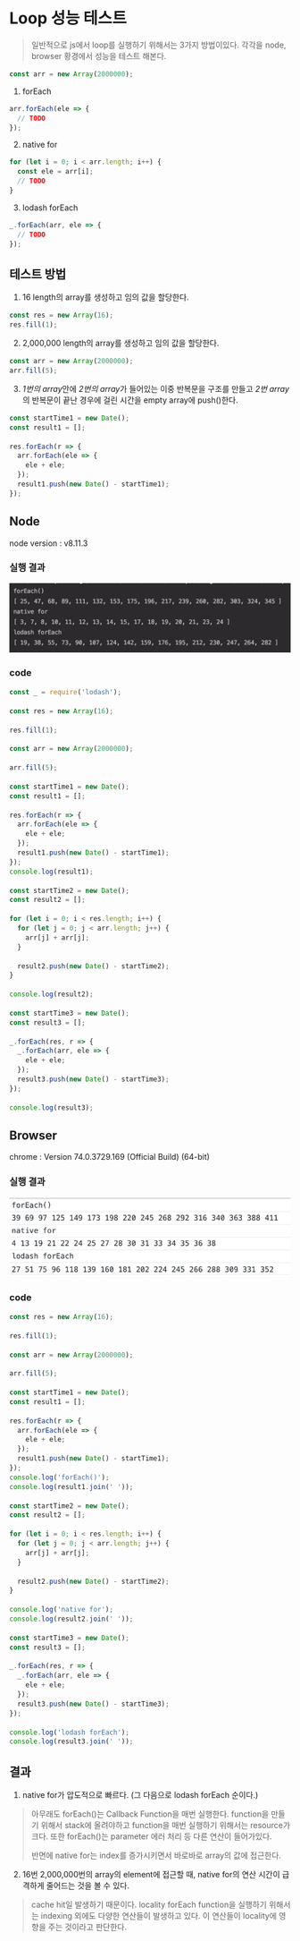 # Loop 성능 테스트

> 일반적으로 js에서 loop를 실행하기 위해서는 3가지 방법이있다. 각각을 node, browser 황경에서 성능을 테스트 해본다.

```js
const arr = new Array(2000000);
```

1. forEach

```js
arr.forEach(ele => {
  // TODO
});
```

2. native for

```js
for (let i = 0; i < arr.length; i++) {
  const ele = arr[i];
  // TODO
}
```

3. lodash forEach

```js
_.forEach(arr, ele => {
  // TODO
});
```

## 테스트 방법

1. 16 length의 array를 생성하고 임의 값을 할당한다.

```js
const res = new Array(16);
res.fill(1);
```

2. 2,000,000 length의 array를 생성하고 임의 값을 할당한다.

```js
const arr = new Array(2000000);
arr.fill(5);
```

3. *1번의 array*안에 *2번의 array*가 들어있는 이중 반복문을 구조를 만들고 *2번 array*의 반복문이 끝난 경우에 걸린 시간을 empty array에 push()한다.

```js
const startTime1 = new Date();
const result1 = [];

res.forEach(r => {
  arr.forEach(ele => {
    ele + ele;
  });
  result1.push(new Date() - startTime1);
});
```

## Node

node version : v8.11.3

### 실행 결과

![Lens](./images/nodeFor.jpg)

### code

```js
const _ = require('lodash');

const res = new Array(16);

res.fill(1);

const arr = new Array(2000000);

arr.fill(5);

const startTime1 = new Date();
const result1 = [];

res.forEach(r => {
  arr.forEach(ele => {
    ele + ele;
  });
  result1.push(new Date() - startTime1);
});
console.log(result1);

const startTime2 = new Date();
const result2 = [];

for (let i = 0; i < res.length; i++) {
  for (let j = 0; j < arr.length; j++) {
    arr[j] + arr[j];
  }

  result2.push(new Date() - startTime2);
}

console.log(result2);

const startTime3 = new Date();
const result3 = [];

_.forEach(res, r => {
  _.forEach(arr, ele => {
    ele + ele;
  });
  result3.push(new Date() - startTime3);
});

console.log(result3);
```

## Browser

chrome : Version 74.0.3729.169 (Official Build) (64-bit)

### 실행 결과

![Lens](./images/browserFor.jpg)

### code

```js
const res = new Array(16);

res.fill(1);

const arr = new Array(2000000);

arr.fill(5);

const startTime1 = new Date();
const result1 = [];

res.forEach(r => {
  arr.forEach(ele => {
    ele + ele;
  });
  result1.push(new Date() - startTime1);
});
console.log('forEach()');
console.log(result1.join(' '));

const startTime2 = new Date();
const result2 = [];

for (let i = 0; i < res.length; i++) {
  for (let j = 0; j < arr.length; j++) {
    arr[j] + arr[j];
  }

  result2.push(new Date() - startTime2);
}

console.log('native for');
console.log(result2.join(' '));

const startTime3 = new Date();
const result3 = [];

_.forEach(res, r => {
  _.forEach(arr, ele => {
    ele + ele;
  });
  result3.push(new Date() - startTime3);
});

console.log('lodash forEach');
console.log(result3.join(' '));
```

## 결과

1. native for가 압도적으로 빠르다. (그 다음으로 lodash forEach 순이다.)

> 아무래도 forEach()는 Callback Function을 매번 실행한다. function을 만들기 위해서 stack에 올려야하고 function을 매번 실행하기 위해서는 resource가 크다. 또한 forEach()는 parameter 에러 처리 등 다른 연산이 들어가있다.
>
> 반면에 native for는 index를 증가시키면서 바로바로 array의 값에 접근한다.

2. 16번 2,000,000번의 array의 element에 접근할 때, native for의 연산 시간이 급격하게 줄어드는 것을 볼 수 있다.

> cache hit일 발생하기 때문이다. locality
> forEach function을 실행하기 위해서는 indexing 외에도 다양한 연산들이 발생하고 있다. 이 연산들이 locality에 영향을 주는 것이라고 판단한다.
